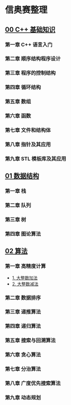 # 信奥赛整理

## [00 C++ 基础知识](00_CPP)

### 第一章 C++ 语言入门

### 第二章 顺序结构程序设计

### 第三章 程序的控制结构

### 第四章 循环结构

### 第五章 数组

### 第六章 函数

### 第七章 文件和结构体

### 第八章 指针及其应用

### 第九章 STL 模板库及其应用

## [01 数据结构]()

### 第一章 栈

### 第二章 队列

### 第三章 树

### 第四章 图论算法

## [02 算法]()

### 第一章 高精度计算

- [1. 大整数加法](02_Algorithm/高精度计算_01_大整数加法)
- [2. 大整数减法](02_Algorithm/高精度计算_01_大整数加法)

### 第二章 数据排序

### 第三章 递推算法

### 第四章 递归算法

### 第五章 搜索与回溯算法

### 第六章 贪心算法

### 第七章 分治算法

### 第八章 广度优先搜索算法

### 第九章 动态规划